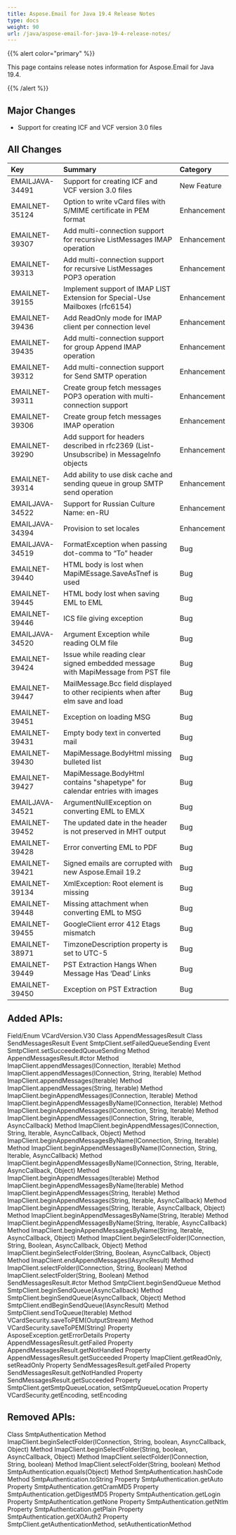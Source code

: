 ```yaml
---
title: Aspose.Email for Java 19.4 Release Notes
type: docs
weight: 90
url: /java/aspose-email-for-java-19-4-release-notes/
---
```


{{% alert color="primary" %}} 

This page contains release notes information for Aspose.Email for Java 19.4.

{{% /alert %}} 
## **Major Changes**
- Support for creating ICF and VCF version 3.0 files
## **All Changes**


|**Key**|**Summary**|**Category**|
| :- | :- | :- |
|EMAILJAVA-34491|Support for creating ICF and VCF version 3.0 files|New Feature|
|EMAILNET-35124|Option to write vCard files with S/MIME certificate in PEM format|Enhancement|
|EMAILNET-39307|Add multi-connection support for recursive ListMessages IMAP operation|Enhancement|
|EMAILNET-39313|Add multi-connection support for recursive ListMessages POP3 operation|Enhancement|
|EMAILNET-39155|Implement support of IMAP LIST Extension for Special-Use Mailboxes (rfc6154)|Enhancement|
|EMAILNET-39436|Add ReadOnly mode for IMAP client per connection level|Enhancement|
|EMAILNET-39435|Add multi-connection support for group Append IMAP operation|Enhancement|
|EMAILNET-39312|Add multi-connection support for Send SMTP operation|Enhancement|
|EMAILNET-39311|Create group fetch messages POP3 operation with multi-connection support|Enhancement|
|EMAILNET-39306|Create group fetch messages IMAP operation|Enhancement|
|EMAILNET-39290|Add support for headers described in rfc2369 (List-Unsubscribe) in MessageInfo objects|Enhancement|
|EMAILNET-39314|Add ability to use disk cache and sending queue in group SMTP send operation|Enhancement|
|EMAILJAVA-34522|Support for Russian Culture Name: en-RU|Enhancement|
|EMAILJAVA-34394|Provision to set locales|Enhancement|
|EMAILJAVA-34519|FormatException when passing dot-comma to “To” header|Bug|
|EMAILNET-39440|HTML body is lost when MapiMEssage.SaveAsTnef is used|Bug|
|EMAILNET-39445|HTML body lost when saving EML to EML|Bug|
|EMAILNET-39446|ICS file giving exception|Bug|
|EMAILJAVA-34520|Argument Exception while reading OLM file|Bug|
|EMAILNET-39424|Issue while reading clear signed embedded message with MapiMessage from PST file|Bug|
|EMAILNET-39447|MailMessage.Bcc field displayed to other recipients when after elm save and load|Bug|
|EMAILNET-39451|Exception on loading MSG|Bug|
|EMAILNET-39431|Empty body text in converted mail|Bug|
|EMAILNET-39430|MapiMessage.BodyHtml missing bulleted list|Bug|
|EMAILNET-39427|MapiMessage.BodyHtml contains "shapetype" for calendar entries with images|Bug|
|EMAILJAVA-34521|ArgumentNullException on converting EML to EMLX|Bug|
|EMAILNET-39452|The updated date in the header is not preserved in MHT output|Bug|
|EMAILNET-39428|Error converting EML to PDF|Bug|
|EMAILNET-39421|Signed emails are corrupted with new Aspose.Email 19.2|Bug|
|EMAILNET-39134|XmlException: Root element is missing|Bug|
|EMAILNET-39448|Missing attachment when converting EML to MSG|Bug|
|EMAILNET-39455|GoogleClient error 412 Etags mismatch|Bug|
|EMAILNET-38971|TimzoneDescription property is set to UTC-5|Bug|
|EMAILNET-39449|PST Extraction Hangs When Message Has ‘Dead’ Links|Bug|
|EMAILNET-39450|Exception on PST Extraction|Bug|

## **Added APIs:**
Field/Enum VCardVersion.V30
Class AppendMessagesResult
Class SendMessagesResult
Event SmtpClient.setFailedQueueSending
Event SmtpClient.setSucceededQueueSending
Method AppendMessagesResult.#ctor
Method ImapClient.appendMessages(IConnection, Iterable<MailMessage>)
Method ImapClient.appendMessages(IConnection, String, Iterable<MailMessage>)
Method ImapClient.appendMessages(Iterable<MailMessage>)
Method ImapClient.appendMessages(String, Iterable<MailMessage>)
Method ImapClient.beginAppendMessages(IConnection, Iterable<MailMessage>)
Method ImapClient.beginAppendMessagesByName(IConnection, Iterable<String>)
Method ImapClient.beginAppendMessages(IConnection, String, Iterable<MailMessage>)
Method ImapClient.beginAppendMessages(IConnection, String, Iterable<MailMessage>, AsyncCallback)
Method ImapClient.beginAppendMessages(IConnection, String, Iterable<MailMessage>, AsyncCallback, Object)
Method ImapClient.beginAppendMessagesByName(IConnection, String, Iterable<String>)
Method ImapClient.beginAppendMessagesByName(IConnection, String, Iterable<String>, AsyncCallback)
Method ImapClient.beginAppendMessagesByName(IConnection, String, Iterable<String>, AsyncCallback, Object)
Method ImapClient.beginAppendMessages(Iterable<MailMessage>)
Method ImapClient.beginAppendMessagesByName(Iterable<String>)
Method ImapClient.beginAppendMessages(String, Iterable<MailMessage>)
Method ImapClient.beginAppendMessages(String, Iterable<MailMessage>, AsyncCallback)
Method ImapClient.beginAppendMessages(String, Iterable<MailMessage>, AsyncCallback, Object)
Method ImapClient.beginAppendMessagesByName(String, Iterable<String>)
Method ImapClient.beginAppendMessagesByName(String, Iterable<String>, AsyncCallback)
Method ImapClient.beginAppendMessagesByName(String, Iterable<String>, AsyncCallback, Object)
Method ImapClient.beginSelectFolder(IConnection, String, Boolean, AsyncCallback, Object)
Method ImapClient.beginSelectFolder(String, Boolean, AsyncCallback, Object)
Method ImapClient.endAppendMessages(IAsyncResult)
Method ImapClient.selectFolder(IConnection, String, Boolean)
Method ImapClient.selectFolder(String, Boolean)
Method SendMessagesResult.#ctor
Method SmtpClient.beginSendQueue
Method SmtpClient.beginSendQueue(AsyncCallback)
Method SmtpClient.beginSendQueue(AsyncCallback, Object)
Method SmtpClient.endBeginSendQueue(IAsyncResult)
Method SmtpClient.sendToQueue(Iterable<MailMessage>)
Method VCardSecurity.saveToPEM(OutputStream)
Method VCardSecurity.saveToPEM(String)
Property AsposeException.getErrorDetails
Property AppendMessagesResult.getFailed
Property AppendMessagesResult.getNotHandled
Property AppendMessagesResult.getSucceeded
Property ImapClient.getReadOnly, setReadOnly
Property SendMessagesResult.getFailed
Property SendMessagesResult.getNotHandled
Property SendMessagesResult.getSucceeded
Property SmtpClient.getSmtpQueueLocation, setSmtpQueueLocation
Property VCardSecurity.getEncoding, setEncoding
## **Removed APIs:**
Class SmtpAuthentication
Method ImapClient.beginSelectFolder(IConnection, String, boolean, AsyncCallback, Object)
Method ImapClient.beginSelectFolder(String, boolean, AsyncCallback, Object)
Method ImapClient.selectFolder(IConnection, String, boolean)
Method ImapClient.selectFolder(String, boolean)
Method SmtpAuthentication.equals(Object)
Method SmtpAuthentication.hashCode
Method SmtpAuthentication.toString
Property SmtpAuthentication.getAuto
Property SmtpAuthentication.getCramMD5
Property SmtpAuthentication.getDigestMD5
Property SmtpAuthentication.getLogin
Property SmtpAuthentication.getNone
Property SmtpAuthentication.getNtlm
Property SmtpAuthentication.getPlain
Property SmtpAuthentication.getXOAuth2
Property SmtpClient.getAuthenticationMethod, setAuthenticationMethod
